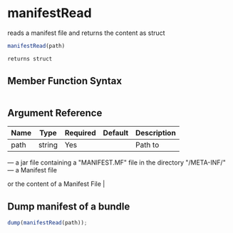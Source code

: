 # manifestRead

reads a manifest file and returns the content as struct

```javascript
manifestRead(path)
```

```javascript
returns struct
```

## Member Function Syntax

```javascript

```

## Argument Reference

| Name | Type | Required | Default | Description |
| --- | --- | --- | --- | --- |
| path | string | Yes |  | Path to
— a jar file containing a "MANIFEST.MF" file in the directory "/META-INF/"
— a Manifest file

or the content of a Manifest File |

## Dump manifest of a bundle

```javascript
dump(manifestRead(path));
```
